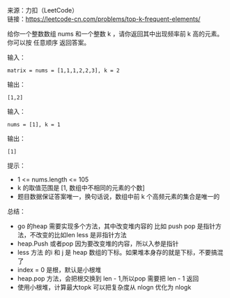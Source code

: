 
来源：力扣（LeetCode）  
链接：https://leetcode-cn.com/problems/top-k-frequent-elements/

给你一个整数数组 nums 和一个整数 k ，请你返回其中出现频率前 k 高的元素。你可以按 任意顺序 返回答案。


输入：
```
matrix = nums = [1,1,1,2,2,3], k = 2
```
输出：
```
[1,2]
```

输入：
```
nums = [1], k = 1
```
输出：
```
[1]
```

提示：
    

* 1 <= nums.length <= 105
* k 的取值范围是 [1, 数组中不相同的元素的个数]
* 题目数据保证答案唯一，换句话说，数组中前 k 个高频元素的集合是唯一的

总结：
* go 的heap 需要实现多个方法，其中改变堆内容的 比如 push pop 是指针方法，不改变的比如len less 是非指针方法
* heap.Push 或者pop 因为要改变堆的内容，所以入参是指针
* less 方法 的i 和 j 是 heap 数组的下标。如果堆本身存的就是下标，不要搞混了
* index = 0  是根，默认是小根堆
* heap.pop 方法，会把根交换到 len - 1,所以pop 需要把 len - 1 返回
* 使用小根堆，计算最大topk 可以把复杂度从 nlogn 优化为 nlogk